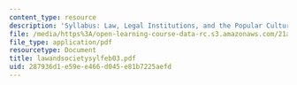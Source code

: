 ```yaml
---
content_type: resource
description: 'Syllabus: Law, Legal Institutions, and the Popular Cultures of Law.'
file: /media/https%3A/open-learning-course-data-rc.s3.amazonaws.com/21a-219-law-and-society-spring-2003/287936d1e59ee466d045e81b7225aefd_lawandsocietysylfeb03.pdf
file_type: application/pdf
resourcetype: Document
title: lawandsocietysylfeb03.pdf
uid: 287936d1-e59e-e466-d045-e81b7225aefd
---
```

